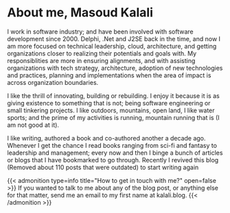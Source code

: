 # About me, Masoud Kalali

I work in software industry; and have been involved with software development since 2000. Delphi, .Net and J2SE back in the time, and now I am more focused on technical leadership, cloud, architecture, and getting organizations closer to realizing their potentials and goals with. My responsiblities are more in ensuring alignments, and with assisting organizations with tech strategy, architecture, adoption of new technologies and practices, planning and implementations when the area of impact is across organization boundaries.

I like the thrill of innovating, building or rebuilding. I enjoy it because it is as giving existence to something that is not; being software engineering or small tinkering projects. I like outdoors, mountains, open land, I like water sports; and the prime of my activities is running, mountain running that is (I am not good at it). 

I like writing, authored a book and co-authored another a decade ago. Whenever I get the chance I read books ranging from sci-fi and fantasy to leadership and management; every now and then I binge a bunch of articles or blogs that I have bookmarked to go through. Recently I revived this blog (Removed about 110 posts that were outdated) to start writing again

{{< admonition type=info title="How to get in touch with me?" open=false >}}
If you wanted to talk to me about any of the blog post, or anything else for that matter, send me an email to my first name at kalali.blog.
{{< /admonition >}}




